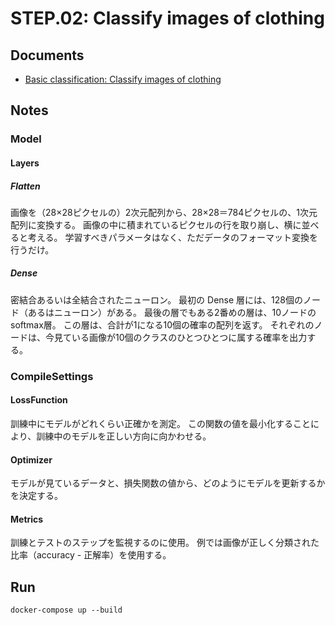 STEP.02: Classify images of clothing
===

## Documents
- [Basic classification: Classify images of clothing](https://www.tensorflow.org/tutorials/keras/classification?hl=ja)


## Notes
### Model
#### Layers
##### Flatten
画像を（28×28ピクセルの）2次元配列から、28×28＝784ピクセルの、1次元配列に変換する。
画像の中に積まれているピクセルの行を取り崩し、横に並べると考える。
学習すべきパラメータはなく、ただデータのフォーマット変換を行うだけ。
##### Dense
密結合あるいは全結合されたニューロン。
最初の Dense 層には、128個のノード（あるはニューロン）がある。
最後の層でもある2番めの層は、10ノードのsoftmax層。
この層は、合計が1になる10個の確率の配列を返す。
それぞれのノードは、今見ている画像が10個のクラスのひとつひとつに属する確率を出力する。

### CompileSettings
#### LossFunction
訓練中にモデルがどれくらい正確かを測定。
この関数の値を最小化することにより、訓練中のモデルを正しい方向に向かわせる。
#### Optimizer
モデルが見ているデータと、損失関数の値から、どのようにモデルを更新するかを決定する。
#### Metrics
訓練とテストのステップを監視するのに使用。
例では画像が正しく分類された比率（accuracy - 正解率）を使用する。


## Run
```
docker-compose up --build
```
